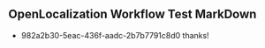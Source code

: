## OpenLocalization Workflow Test MarkDown
* 982a2b30-5eac-436f-aadc-2b7b7791c8d0 thanks!

<!--HONumber=Aug16_HO1-->


